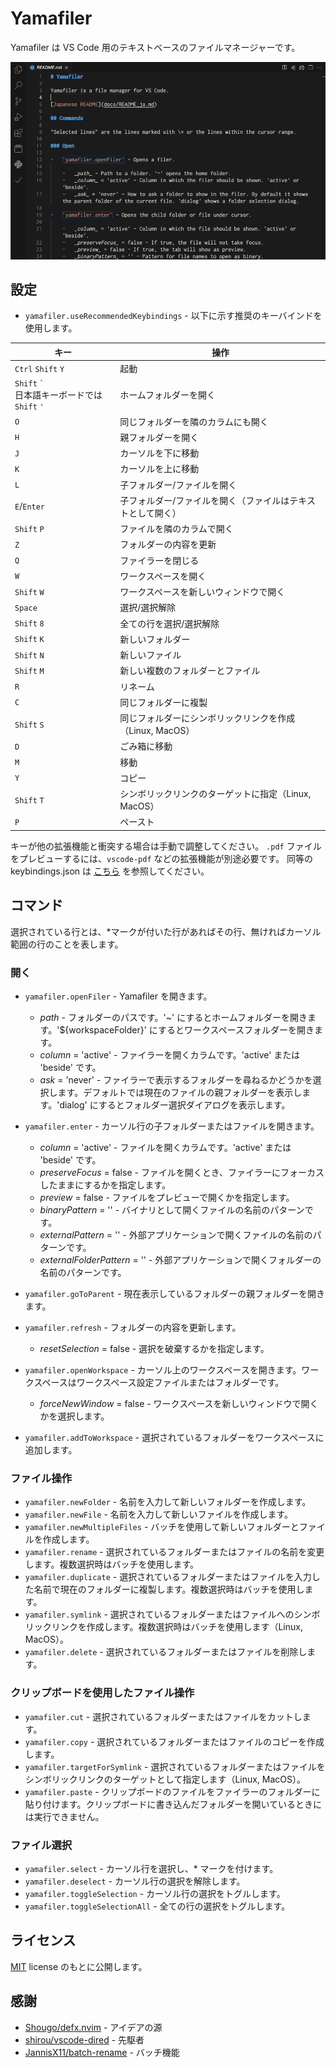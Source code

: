 # Yamafiler

Yamafiler は VS Code 用のテキストベースのファイルマネージャーです。

![demo](https://raw.githubusercontent.com/artakase/vscode-yamafiler/main/images/demo.gif)

## 設定

-   `yamafiler.useRecommendedKeybindings` - 以下に示す推奨のキーバインドを使用します。

| キー                                                 | 操作                                                        |
| ---------------------------------------------------- | ----------------------------------------------------------- |
| `Ctrl` `Shift` `Y`                                   | 起動                                                        |
| `Shift` `` ` `` <br>日本語キーボードでは `Shift` `'` | ホームフォルダーを開く                                      |
| `O`                                                  | 同じフォルダーを隣のカラムにも開く                          |
| `H`                                                  | 親フォルダーを開く                                          |
| `J`                                                  | カーソルを下に移動                                          |
| `K`                                                  | カーソルを上に移動                                          |
| `L`                                                  | 子フォルダー/ファイルを開く                                 |
| `E`/`Enter`                                          | 子フォルダー/ファイルを開く（ファイルはテキストとして開く） |
| `Shift` `P`                                          | ファイルを隣のカラムで開く                                  |
| `Z`                                                  | フォルダーの内容を更新                                      |
| `Q`                                                  | ファイラーを閉じる                                          |
| `W`                                                  | ワークスペースを開く                                        |
| `Shift` `W`                                          | ワークスペースを新しいウィンドウで開く                      |
| `Space`                                              | 選択/選択解除                                               |
| `Shift` `8`                                          | 全ての行を選択/選択解除                                     |
| `Shift` `K`                                          | 新しいフォルダー                                            |
| `Shift` `N`                                          | 新しいファイル                                              |
| `Shift` `M`                                          | 新しい複数のフォルダーとファイル                            |
| `R`                                                  | リネーム                                                    |
| `C`                                                  | 同じフォルダーに複製                                        |
| `Shift` `S`                                          | 同じフォルダーにシンボリックリンクを作成（Linux, MacOS）    |
| `D`                                                  | ごみ箱に移動                                                |
| `M`                                                  | 移動                                                        |
| `Y`                                                  | コピー                                                      |
| `Shift` `T`                                          | シンボリックリンクのターゲットに指定（Linux, MacOS）        |
| `P`                                                  | ペースト                                                    |

キーが他の拡張機能と衝突する場合は手動で調整してください。
`.pdf` ファイルをプレビューするには、`vscode-pdf` などの拡張機能が別途必要です。
同等の keybindings.json は [こちら](keybindings.json) を参照してください。

## コマンド

選択されている行とは、\*マークが付いた行があればその行、無ければカーソル範囲の行のことを表します。

### 開く

-   `yamafiler.openFiler` - Yamafiler を開きます。

    -   _path_ - フォルダーのパスです。'~' にするとホームフォルダーを開きます。'${workspaceFolder}' にするとワークスペースフォルダーを開きます。
    -   _column_ = 'active' - ファイラーを開くカラムです。'active' または 'beside' です。
    -   _ask_ = 'never' - ファイラーで表示するフォルダーを尋ねるかどうかを選択します。デフォルトでは現在のファイルの親フォルダーを表示します。'dialog' にするとフォルダー選択ダイアログを表示します。

-   `yamafiler.enter` - カーソル行の子フォルダーまたはファイルを開きます。

    -   _column_ = 'active' - ファイルを開くカラムです。'active' または 'beside' です。
    -   _preserveFocus_ = false - ファイルを開くとき、ファイラーにフォーカスしたままにするかを指定します。
    -   _preview_ = false - ファイルをプレビューで開くかを指定します。
    -   _binaryPattern_ = '' - バイナリとして開くファイルの名前のパターンです。
    -   _externalPattern_ = '' - 外部アプリケーションで開くファイルの名前のパターンです。
    -   _externalFolderPattern_ = '' - 外部アプリケーションで開くフォルダーの名前のパターンです。

-   `yamafiler.goToParent` - 現在表示しているフォルダーの親フォルダーを開きます。
-   `yamafiler.refresh` - フォルダーの内容を更新します。
    -   _resetSelection_ = false - 選択を破棄するかを指定します。
-   `yamafiler.openWorkspace` - カーソル上のワークスペースを開きます。ワークスペースはワークスペース設定ファイルまたはフォルダーです。
    -   _forceNewWindow_ = false - ワークスペースを新しいウィンドウで開くかを選択します。
-   `yamafiler.addToWorkspace` - 選択されているフォルダーをワークスペースに追加します。

### ファイル操作

-   `yamafiler.newFolder` - 名前を入力して新しいフォルダーを作成します。
-   `yamafiler.newFile` - 名前を入力して新しいファイルを作成します。
-   `yamafiler.newMultipleFiles` - バッチを使用して新しいフォルダーとファイルを作成します。
-   `yamafiler.rename` - 選択されているフォルダーまたはファイルの名前を変更します。複数選択時はバッチを使用します。
-   `yamafiler.duplicate` - 選択されているフォルダーまたはファイルを入力した名前で現在のフォルダーに複製します。複数選択時はバッチを使用します。
-   `yamafiler.symlink` - 選択されているフォルダーまたはファイルへのシンボリックリンクを作成します。複数選択時はバッチを使用します（Linux, MacOS）。
-   `yamafiler.delete` - 選択されているフォルダーまたはファイルを削除します。

### クリップボードを使用したファイル操作

-   `yamafiler.cut` - 選択されているフォルダーまたはファイルをカットします。
-   `yamafiler.copy` - 選択されているフォルダーまたはファイルのコピーを作成します。
-   `yamafiler.targetForSymlink` - 選択されているフォルダーまたはファイルをシンボリックリンクのターゲットとして指定します（Linux, MacOS）。
-   `yamafiler.paste` - クリップボードのファイルをファイラーのフォルダーに貼り付けます。クリップボードに書き込んだフォルダーを開いているときには実行できません。

### ファイル選択

-   `yamafiler.select` - カーソル行を選択し、\* マークを付けます。
-   `yamafiler.deselect` - カーソル行の選択を解除します。
-   `yamafiler.toggleSelection` - カーソル行の選択をトグルします。
-   `yamafiler.toggleSelectionAll` - 全ての行の選択をトグルします。

## ライセンス

[MIT](../LICENSE) license のもとに公開します。

## 感謝

-   [Shougo/defx.nvim](https://github.com/Shougo/defx.nvim) - アイデアの源
-   [shirou/vscode-dired](https://github.com/shirou/vscode-dired) - 先駆者
-   [JannisX11/batch-rename](https://github.com/JannisX11/batch-rename) - バッチ機能
